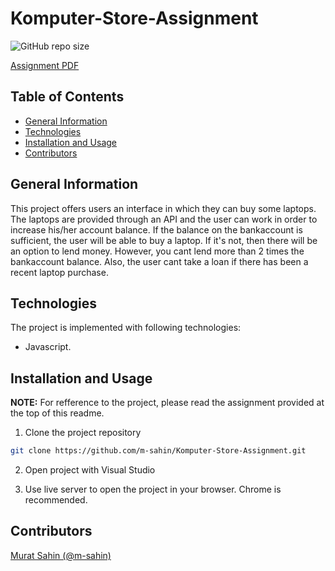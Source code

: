 # Komputer-Store-Assignment

![GitHub repo size](https://img.shields.io/github/repo-size/m-sahin/Komputer-Store-Assignment)

[Assignment PDF](https://lms.noroff.no/pluginfile.php/184813/mod_assign/introattachment/0/JavaScript_Komputer%20Store%20App.pdf?forcedownload=1)

## Table of Contents

- [General Information](#general-information)
- [Technologies](#technologies)
- [Installation and Usage](#installation-and-usage)
- [Contributors](#contributors)

## General Information

This project offers users an interface in which they can buy some laptops. The laptops are provided through an API and the user can work in order to increase his/her account balance. If the balance on the bankaccount is sufficient, the user will be able to buy a laptop. If it's not, then there will be an option to lend money. However, you cant lend more than 2 times the bankaccount balance. Also, the user cant take a loan if there has been a recent laptop purchase.


## Technologies

The project is implemented with following technologies:

- Javascript.

## Installation and Usage

**NOTE:** For refference to the project, please read the assignment provided at the top of this readme.

1. Clone the project repository

```sh
git clone https://github.com/m-sahin/Komputer-Store-Assignment.git
```

2. Open project with Visual Studio

3. Use live server to open the project in your browser. Chrome is recommended.


## Contributors

[Murat Sahin (@m-sahin)](https://github.com/m-sahin)
